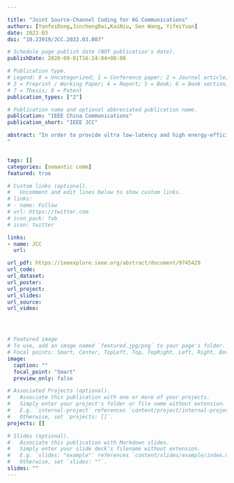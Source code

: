 ```yaml
---

title: "Joint Source-Channel Coding for 6G Communications"
authors: [YanfeiDong,JinchengDai,KaiNiu, Sen Wang, YifeiYuan]
date: 2022-03
doi: "10.23919/JCC.2022.03.007"

# Schedule page publish date (NOT publication's date).
publishDate: 2020-09-01T16:24:04+08:00

# Publication type.
# Legend: 0 = Uncategorized; 1 = Conference paper; 2 = Journal article;
# 3 = Preprint / Working Paper; 4 = Report; 5 = Book; 6 = Book section;
# 7 = Thesis; 8 = Patent
publication_types: ["2"]

# Publication name and optional abbreviated publication name.
publication: "IEEE China Communications"
publication_short: "IEEE JCC"

abstract: "In order to provide ultra low-latency and high energy-efficient communication for intelligences, the sixth generation (6G) wireless communication networks need to break out of the dilemma of the depleting gain of the separated optimization paradigm. In this context, this paper provides a comprehensive tutorial that overview how joint source-channel coding (JSCC) can be employed for improving overall system performance. For the purpose, we first introduce the communication requirements and performance metrics for 6G. Then, we provide an overview of the source-channel separation theorem and why it may not hold in practical applications. In addition, we focus on two new JSCC schemes called the double low-density parity-check (LDPC) codes and the double polar codes, respectively, giving their detailed coding and decoding processes and corresponding performance simulations. In a nutshell, this paper constitutes a tutorial on the JSCC scheme tailored to the needs of future 6G communications.
"


tags: []
categories: [semantic comm]
featured: true

# Custom links (optional).
#   Uncomment and edit lines below to show custom links.
# links:
# - name: Follow
# url: https://twitter.com
# icon_pack: fab
# icon: twitter

links:
- name: JCC
  url: 

url_pdf: https://ieeexplore.ieee.org/abstract/document/9745429
url_code: 
url_dataset:
url_poster:
url_project: 
url_slides:
url_source: 
url_video:




# Featured image
# To use, add an image named `featured.jpg/png` to your page's folder. 
# Focal points: Smart, Center, TopLeft, Top, TopRight, Left, Right, BottomLeft, Bottom, BottomRight.
image:
  caption: ""
  focal_point: "Smart"
  preview_only: false

# Associated Projects (optional).
#   Associate this publication with one or more of your projects.
#   Simply enter your project's folder or file name without extension.
#   E.g. `internal-project` references `content/project/internal-project/index.md`.
#   Otherwise, set `projects: []`.
projects: []

# Slides (optional).
#   Associate this publication with Markdown slides.
#   Simply enter your slide deck's filename without extension.
#   E.g. `slides: "example"` references `content/slides/example/index.md`.
#   Otherwise, set `slides: ""`.
slides: ""
---
```

